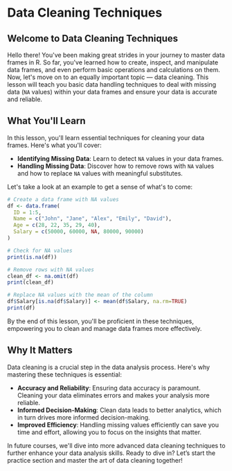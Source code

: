 # Data Cleaning Techniques

## Welcome to Data Cleaning Techniques
Hello there! You've been making great strides in your journey to master data frames in R. So far, you've learned how to create, inspect, and manipulate data frames, and even perform basic operations and calculations on them. Now, let's move on to an equally important topic — data cleaning. This lesson will teach you basic data handling techniques to deal with missing data (`NA` values) within your data frames and ensure your data is accurate and reliable.

## What You'll Learn
In this lesson, you'll learn essential techniques for cleaning your data frames. Here's what you'll cover:

- **Identifying Missing Data**: Learn to detect `NA` values in your data frames.
- **Handling Missing Data**: Discover how to remove rows with `NA` values and how to replace `NA` values with meaningful substitutes.

Let's take a look at an example to get a sense of what's to come:

```R
# Create a data frame with NA values
df <- data.frame(
  ID = 1:5,
  Name = c("John", "Jane", "Alex", "Emily", "David"),
  Age = c(28, 22, 35, 29, 40),
  Salary = c(50000, 60000, NA, 80000, 90000)
)

# Check for NA values
print(is.na(df))

# Remove rows with NA values
clean_df <- na.omit(df)
print(clean_df)

# Replace NA values with the mean of the column
df$Salary[is.na(df$Salary)] <- mean(df$Salary, na.rm=TRUE)
print(df)
```

By the end of this lesson, you'll be proficient in these techniques, empowering you to clean and manage data frames more effectively.

## Why It Matters
Data cleaning is a crucial step in the data analysis process. Here's why mastering these techniques is essential:

- **Accuracy and Reliability**: Ensuring data accuracy is paramount. Cleaning your data eliminates errors and makes your analysis more reliable.
- **Informed Decision-Making**: Clean data leads to better analytics, which in turn drives more informed decision-making.
- **Improved Efficiency**: Handling missing values efficiently can save you time and effort, allowing you to focus on the insights that matter.

In future courses, we'll dive into more advanced data cleaning techniques to further enhance your data analysis skills. Ready to dive in? Let’s start the practice section and master the art of data cleaning together!

